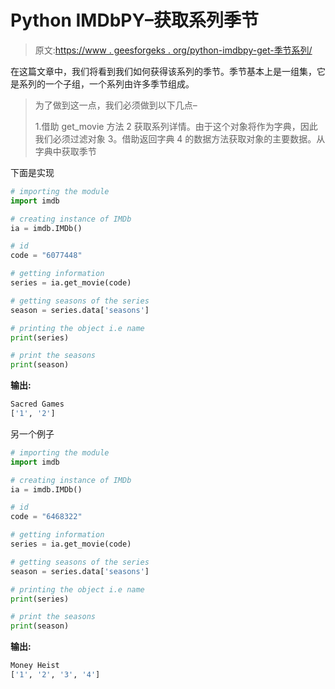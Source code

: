 # Python IMDbPY–获取系列季节

> 原文:[https://www . geesforgeks . org/python-imdbpy-get-季节系列/](https://www.geeksforgeeks.org/python-imdbpy-getting-seasons-of-the-series/)

在这篇文章中，我们将看到我们如何获得该系列的季节。季节基本上是一组集，它是系列的一个子组，一个系列由许多季节组成。

> 为了做到这一点，我们必须做到以下几点–
> 
> 1.借助 get_movie 方法
> 2 获取系列详情。由于这个对象将作为字典，因此我们必须过滤对象
> 3。借助返回字典
> 4 的数据方法获取对象的主要数据。从字典中获取季节

下面是实现

```py
# importing the module
import imdb

# creating instance of IMDb
ia = imdb.IMDb()

# id
code = "6077448"

# getting information
series = ia.get_movie(code)

# getting seasons of the series
season = series.data['seasons']

# printing the object i.e name
print(series)

# print the seasons
print(season)

```

**输出:**

```py
Sacred Games
['1', '2']
```

另一个例子

```py
# importing the module
import imdb

# creating instance of IMDb
ia = imdb.IMDb()

# id
code = "6468322"

# getting information
series = ia.get_movie(code)

# getting seasons of the series
season = series.data['seasons']

# printing the object i.e name
print(series)

# print the seasons
print(season)
```

**输出:**

```py
Money Heist
['1', '2', '3', '4']
```